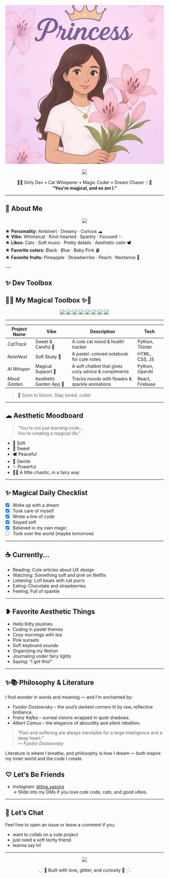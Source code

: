 <p align="center">
  <img src="WhatsApp Image 2025-05-19 at 02.26.00_f2c68f12.jpg" width="650" >

<p align="center">
  <img src="https://readme-typing-svg.demolab.com?font=Quicksand&size=24&duration=3000&pause=1000&color=FFB6C1&center=true&vCenter=true&width=435&lines=Welcome+to+Lina's+Universe!;Soft+code+dreams+in+baby+pink...;You're+magical+and+so+am+I." />
</p>

<p align="center">
  🌸✨ Girly Dev • Cat Whisperer • Magic Coder • Dream Chaser ✨🌸  
  <br>
  <strong>“You're magical, and so am I.”</strong>
</p>

---

## 🌷 About Me

  <p align="center">
  <img src="https://img.shields.io/badge/𖦹 About Me -ffcfe6?style=for-the-badge&logoColor=ff69b4" />
</p>

<p align="center">

★ <strong>Personality:</strong> Ambivert · Dreamy · Curious   ☁  
★ <strong>Vibe:</strong> Whimsical · Kind-hearted · Sparkly · Focused  ✨  
★ <strong>Likes:</strong> Cats · Soft music · Pretty details · Aesthetic calm  🕊  
★ <strong>Favorite colors:</strong> Black · Blue · Baby Pink  🩰  
★ <strong>Favorite fruits:</strong> Pineapple · Strawberries · Peach · Nectarine  🍓  

</p>
---

## ✨ Dev Toolbox

## 🌸✨ My Magical Toolbox ✨🌸

<p align="center">
  <img src="https://img.shields.io/badge/Python-ffcfe6?style=for-the-badge&logo=python&logoColor=ff69b4" />
  <img src="https://img.shields.io/badge/HTML5-ffe6f2?style=for-the-badge&logo=html5&logoColor=ff1493" />
  <img src="https://img.shields.io/badge/CSS3-fddde6?style=for-the-badge&logo=css3&logoColor=ff69b4" />
  <img src="https://img.shields.io/badge/JavaScript-fff0f5?style=for-the-badge&logo=javascript&logoColor=f7df1e" />
  <img src="https://img.shields.io/badge/VS_Code-ffe6fa?style=for-the-badge&logo=visual-studio-code&logoColor=6e40c9" />
  <img src="https://img.shields.io/badge/GitHub-fde7f7?style=for-the-badge&logo=github&logoColor=8b008b" />
  <img src="https://img.shields.io/badge/Linux-fff5fb?style=for-the-badge&logo=linux&logoColor=ff69b4" />
  <img src="https://img.shields.io/badge/OpenAI-ffe0f0?style=for-the-badge&logo=openai&logoColor=ff1493" />
</p>

---
| Project Name     | Vibe                        | Description                                          | Tech |
|------------------|-----------------------------|------------------------------------------------------|------|
| *CatTrack*     | Sweet & Careful 🐾           | A cute cat mood & health tracker                     | Python, Tkinter |
| *NoteNest*     | Soft Study 🧸                | A pastel-colored notebook for cute notes             | HTML, CSS, JS |
| *AI Whisper*   | Magical Support 🌙           | A soft chatbot that gives cozy advice & compliments  | Python, OpenAI |
| *Mood Garden*  | Aesthetic Garden App 🌸      | Tracks moods with flowers & sparkle animations       | React, Firebase |

> 🌈 Soon to bloom. Stay tuned, cutie!  

---

## ☁ Aesthetic Moodboard

> "You’re not just learning code...  
> You’re creating a magical life."

- 🫧 Soft  
- 🧁 Sweet  
- 🕊 Peaceful  
- 🐇 Gentle  
- ✨ Powerful  
- 🧚‍♀ A little chaotic, in a fairy way  

---

## ✨ Magical Daily Checklist

- [x] Woke up with a dream  
- [x] Took care of myself  
- [x] Wrote a line of code  
- [x] Stayed soft  
- [x] Believed in my own magic  
- [ ] Took over the world (maybe tomorrow)

---

## ☕ Currently...

- Reading: Cute articles about UX design  
- Watching: Something soft and pink on Netflix  
- Listening: Lofi beats with cat purrs  
- Eating: Chocolate and strawberries  
- Feeling: Full of sparkle

---

## ❥ Favorite Aesthetic Things

- Hello Kitty plushies  
- Coding in pastel themes  
- Cozy mornings with tea  
- Pink sunsets  
- Soft keyboard sounds  
- Organizing my Notion  
- Journaling under fairy lights  
- Saying: “I got this!”

---

## ✨📚 Philosophy & Literature

I find wonder in words and meaning — and I'm enchanted by:

- *Fyodor Dostoevsky* – the soul’s darkest corners lit by raw, reflective brilliance.
- *Franz Kafka* – surreal visions wrapped in quiet shadows.
- *Albert Camus* – the elegance of absurdity and silent rebellion.

> “Pain and suffering are always inevitable for a large intelligence and a deep heart.”  
> — *Fyodor Dostoevsky*

Literature is where I breathe, and philosophy is how I dream — both inspire my inner world and the code I create.


## ♡ Let’s Be Friends

- *Instagram*: [@lina_yassire](https://instagram.com/lina_yassire)  
  → Slide into my DMs if you love cute code, cats, and good vibes.

---

## 💬 Let’s Chat

Feel free to open an issue or leave a comment if you:
- want to collab on a cute project
- just need a soft techy friend
- wanna say hi!

---

<p align="center">
  <img src="https://readme-typing-svg.herokuapp.com?font=Kalam&size=25&duration=3000&color=FFB6C1&center=true&vCenter=true&lines=Thanks+for+visiting!+You're+magical.;I+believe+in+you.;Let's+build+sparkly+things+together!" />
</p>

<p align="center">  
  ˗ˏˋ 💖 Built with love, glitter, and curiosity 💖 ˎˊ˗  
</p>

